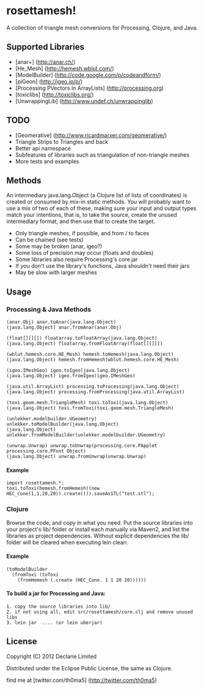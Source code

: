 # rosettamesh!

A collection of triangle mesh conversions for Processing, Clojure, and Java.

## Supported Libraries

- [anar+] (http://anar.ch/)
- [He_Mesh] (http://hemesh.wblut.com/)
- [ModelBuilder] (http://code.google.com/p/codeandform/)
- [piGeon] (http://igeo.jp/p/)
- [Processing PVectors in ArrayLists] (http://processing.org)
- [toxiclibs] (http://toxiclibs.org/)
- [UnwrappingLib] (http://www.undef.ch/unwrappinglib)

## TODO

- [Geomerative] (http://www.ricardmarxer.com/geomerative/)
- Triangle Strips to Triangles and back
- Better api namespace
- Subfeatures of libraries such as triangulation of non-triangle meshes
- More tests and examples

## Methods

An intermediary java.lang.Object (a Clojure list of lists of coordinates) is
created or consumed by mix-in static methods. You will probably want to
use a mix of two of each of these, making sure your input and output
types match your intentions, that is, to take the source, create the
unused intermediary format, and then use that to create the target.

- Only triangle meshes, if possible, and from / to faces
- Can be chained (see tests)
- Some may be broken (anar, igeo?)
- Some loss of precision may occur (floats and doubles) 
- Some libraries also require Processing's core.jar
- If you don't use the library's functions, Java shouldn't need their jars
- May be slow with larger meshes

## Usage

### Processing & Java Methods

    (anar.Obj) anar.toAnar(java.lang.Object)
    (java.lang.Object) anar.fromAnar(anar.Obj)

    (float[][][]) floatarray.toFloatArray(java.lang.Object)
    (java.lang.Object) floatarray.fromFloatArray(float[][][])

    (wblut.hemesh.core.HE_Mesh) hemesh.toHemesh(java.lang.Object)
    (java.lang.Object) hemesh.fromHemesh(wblut.hemesh.core.HE_Mesh)

    (igeo.IMeshGeo) igeo.toIgeo(java.lang.Object)
    (java.lang.Object) igeo.fromIgeo(igeo.IMeshGeo)

    (java.util.ArrayList) processing.toProcessing(java.lang.Object)
    (java.lang.Object) processing.fromProcessing(java.util.ArrayList)

    (toxi.geom.mesh.TriangleMesh) toxi.toToxi(java.lang.Object)
    (java.lang.Object) toxi.fromToxi(toxi.geom.mesh.TriangleMesh)

    (unlekker.modelbuilder.UGeometry) unlekker.toModelBuilder(java.lang.Object)
    (java.lang.Object) unlekker.fromModelBuilder(unlekker.modelbuilder.UGeometry)

    (unwrap.Unwrap) unwrap.toUnwrap(processing.core.PApplet processing.core.PFont Object)
    (java.lang.Object) unwrap.fromUnwrap(unwrap.Unwrap)

#### Example

    import rosettamesh.*;
    toxi.toToxi(hemesh.fromHemesh((new HEC_Cone(1,1,20,20)).create())).saveAsSTL("test.stl");
    

### Clojure

Browse the code, and copy in what you need. Put the source libraries
into your project's lib/ folder or install each manually via Maven2, and
list the libraries as project dependencies. Without explicit dependencies
the lib/ folder will be cleared when executing lein clean.

#### Example

    (toModelBuilder 
      (fromToxi (toToxi 
        (fromHemesh (.create (HEC_Cone. 1 1 20 20))))))

#### To build a jar for Processing and Java:

    1. copy the source libraries into lib/
    2. if not using all, edit src/rosettamesh/core.clj and remove unused libs
    3. lein jar  .... (or lein uberjar)

## License

Copyright (C) 2012 Declarie Limited

Distributed under the Eclipse Public License, the same as Clojure.

find me at [twitter.com/th0ma5] (http://twitter.com/th0ma5)

